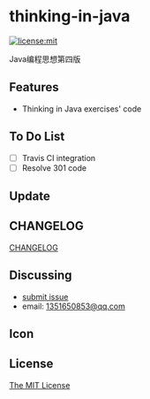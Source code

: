 # thinking-in-java

[![license:mit](https://img.shields.io/badge/license-mit-blue.svg)](https://opensource.org/licenses/MIT)

Java编程思想第四版

Features
--------
* Thinking in Java exercises' code

To Do List
----------
- [ ] Travis CI integration
- [ ] Resolve 301 code

Update
-----------------

## CHANGELOG
[CHANGELOG](https://github.com/provocatively/thinking-in-java/releases)


Discussing
----------
- [submit issue](https://github.com/provocatively/thinking-in-java/issues)
- email: 1351650853@qq.com

Icon
----

## License
[The MIT License](https://github.com/provocatively/thinking-in-java/blob/master/LICENSE)
